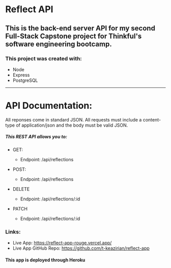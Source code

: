 # Reflect API

## This is the back-end server API for my second Full-Stack Capstone project for Thinkful's software engineering bootcamp.

### This project was created with:
* Node
* Express
* PostgreSQL

---

# API Documentation:

All reponses come in standard JSON.  All requests must include a content-type of application/json and the body must be valid JSON.

##### This REST API allows you to:
* GET:
  * Endpoint: /api/reflections

* POST:
  * Endpoint: /api/reflections

* DELETE
  * Endpoint: /api/reflections/:id

* PATCH
  * Endpoint: /api/reflections/:id

### Links:
* Live App: https://reflect-app-rouge.vercel.app/
* Live App GitHub Repo: https://github.com/t-keazirian/reflect-app

#### This app is deployed through Heroku

